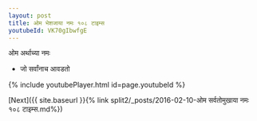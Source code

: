 ```yaml
---
layout: post
title: ओम भेशजाया नमः १०८ टाइम्स
youtubeId: VK70gIbwfgE
---
```

 
 
 ओम अर्थाच्या नमः  
 
 -  जो सर्वांनाच आवडतो 
 
  
 
  
 
 
 
 
 
 


{% include youtubePlayer.html id=page.youtubeId %}
 
[Next]({{ site.baseurl }}{% link  split2/_posts/2016-02-10-ओम सर्वतोमुखाया नमः १०८ टाइम्स.md%})
 
